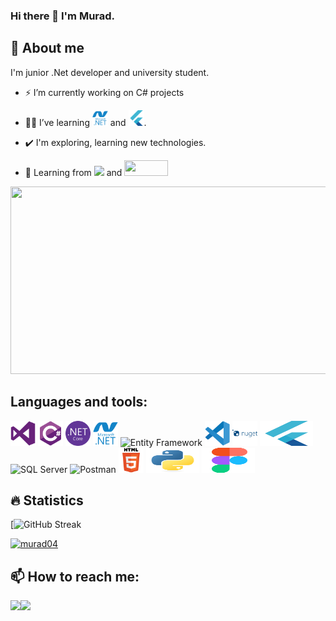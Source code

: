 ### Hi there 👋 I'm Murad.

## 🙂 About me
I'm junior .Net developer and university student.
-  ⚡ I’m currently working on C# projects
-  👨‍🎓 I’ve learning   <img src="https://github.com/devicons/devicon/blob/master/icons/dot-net/dot-net-plain-wordmark.svg" title=".Net" alt=".Net" width="25" height="25"/> and    <img src="https://github.com/devicons/devicon/blob/master/icons/flutter/flutter-original.svg" title="Figma" alt="Figma" width="25" height="25"/>.

-  ✔️ I'm exploring, learning new technologies. 
-  📖 Learning from <img src="https://img.shields.io/badge/Edx-193A3E?style=for-the-badge&logo=edx&logoColor=white" witdh="25" height="25"/> and <img src="https://img.shields.io/badge/Udemy-EC5252?style=for-the-badge&logo=Udemy&logoColor=white" width="70" height="25"/>
<!-- - 👯 I’m looking to collaborate on ...
- 🤔 I’m looking for help with ...
- 💬 Ask me about ...
- 📫 How to reach me: ...
- 😄 Pronouns: ...
-  Fun fact: ...
-->


<div align="center">
  <img src="https://media.giphy.com/media/dWesBcTLavkZuG35MI/giphy.gif" width="1200" height="300"/>
</div>

## Languages and tools:

<div>
  <img src="https://github.com/devicons/devicon/blob/master/icons/visualstudio/visualstudio-plain.svg" title="Visual Studio" alt="Visual Studio" width="40" height="40"/>
  <img src="https://github.com/devicons/devicon/blob/master/icons/csharp/csharp-original.svg" title="C#" alt="C#" width="40" height="40"/>
  <img src="https://github.com/devicons/devicon/blob/master/icons/dotnetcore/dotnetcore-original.svg" title=".Net Core" alt=".Net Core" width="40" height="40"/>
  <img src="https://github.com/devicons/devicon/blob/master/icons/dot-net/dot-net-plain-wordmark.svg" title=".Net" alt=".Net" width="40" height="40"/>
    <img src="https://user-images.githubusercontent.com/67361462/171989554-faa3f227-bed7-486f-b918-1b2b812735f0.png" title="Entity Framework" alt="Entity Framework" width="85" height="40"/>
  <img src="https://github.com/devicons/devicon/blob/master/icons/vscode/vscode-original.svg" title="Visual Studio Code" alt="Visual Studio Code"width="40" height="40"/>
  <img src="https://github.com/devicons/devicon/blob/master/icons/nuget/nuget-original-wordmark.svg" title="Nuget" alt="Nuget" width="40" height="40"/>
  <img src="https://github.com/devicons/devicon/blob/master/icons/flutter/flutter-original.svg" title="Figma" alt="Flutter" width="85" height="40"/>
  <img src="https://user-images.githubusercontent.com/67361462/171796159-94085a01-ef02-4448-a230-b23dec4f4f07.png" title="SQL Server" alt="SQL Server" width="40" height="40"/>
  <img src="https://img.shields.io/badge/Postman-FF6C37?style=for-the-badge&logo=Postman&logoColor=white" title="Postman" alt="Postman" width="80" height="40"/>
  <img src="https://github.com/devicons/devicon/blob/master/icons/html5/html5-original-wordmark.svg" title="Html" alt="Html" width="40" height="40"/>  
  <img src="https://github.com/devicons/devicon/blob/master/icons/python/python-original.svg" title="Python" alt="Python" width="85" height="40"/> 
  <img src="https://github.com/devicons/devicon/blob/master/icons/figma/figma-original.svg" title="Figma" alt="Figma" width="85" height="40"/> 
</div>

## 🔥 Statistics

[![GitHub Streak](http://github-readme-streak-stats.herokuapp.com?user=Murad04&theme=github-dark-blue&count_private=true&background=000000)
<br/>
<p align="left"> <a href="https://github.com/ryo-ma/github-profile-trophy"><img src="https://github-profile-trophy.vercel.app/?username=murad04&title=Stars,Commit,PullRequest,Repositories,Issues&theme=radical&no-frame=true&margin-w=15" alt="murad04" /></a> </p>

## 📫 How to reach me:
<!--<a href="https://twitter.com/Muradm04">
  <img align="left" src="https://img.shields.io/badge/Twitter-1DA1F2?style=for-the-badge&logo=twitter&logoColor=white" />
</a>
-->
<a href="https://az.linkedin.com/in/murad-m-139950241">
  <img align="left" src="https://img.shields.io/badge/LinkedIn-0077B5?style=for-the-badge&logo=linkedin&logoColor=white" />
</a>

<a href="https://www.instagram.com/muradm.04/">
  <img src="https://img.shields.io/badge/Instagram-E4405F?style=for-the-badge&logo=instagram&logoColor=white"/>
</a>
<br>

